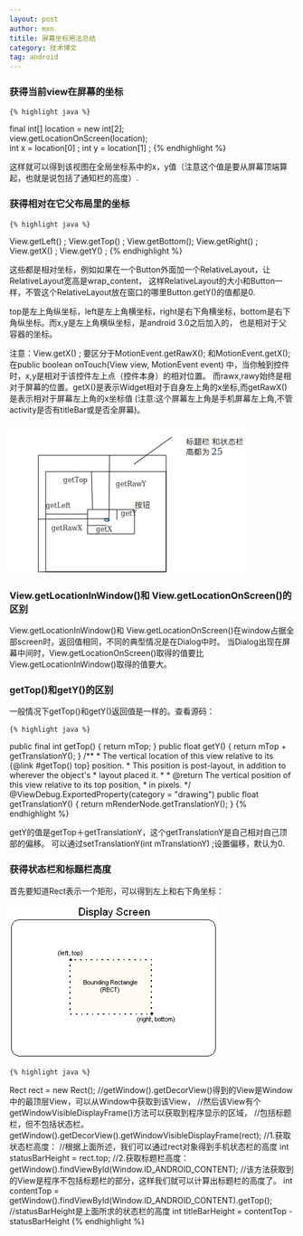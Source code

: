 ```yaml
---
layout: post
author: mxn
titile: 屏幕坐标用法总结
category: 技术博文
tag: android
---
```


### 获得当前view在屏幕的坐标

    {% highlight java %}
final int[] location = new int[2];   
view.getLocationOnScreen(location);  
int x = location[0]  ; 
int y = location[1]  ;
     {% endhighlight %} 
  
这样就可以得到该视图在全局坐标系中的x，y值（注意这个值是要从屏幕顶端算起，也就是说包括了通知栏的高度）.


### 获得相对在它父布局里的坐标

    {% highlight java %}
View.getLeft() ;
View.getTop() ;
View.getBottom();
View.getRight() ; 
View.getX() ; 
View.getY() ; 
     {% endhighlight %} 

这些都是相对坐标，例如如果在一个Button外面加一个RelativeLayout，让RelativeLayout宽高是wrap_content，
这样RelativeLayout的大小和Button一样，不管这个RelativeLayout放在窗口的哪里Button.getY()的值都是0.

top是左上角纵坐标，left是左上角横坐标，right是右下角横坐标，bottom是右下角纵坐标。而x,y是左上角横纵坐标，是android 3.0之后加入的，
也是相对于父容器的坐标。

注意：View.getX() ; 要区分于MotionEvent.getRawX(); 和MotionEvent.getX(); 
在public boolean onTouch(View view, MotionEvent event) 中，当你触到控件时，x,y是相对于该控件左上点（控件本身）的相对位置。
而rawx,rawy始终是相对于屏幕的位置。getX()是表示Widget相对于自身左上角的x坐标,而getRawX()是表示相对于屏幕左上角的x坐标值
(注意:这个屏幕左上角是手机屏幕左上角,不管activity是否有titleBar或是否全屏幕)。

![](https://raw.githubusercontent.com/mxn21/mxn21.github.io/master/public/img/img135.png)


### View.getLocationInWindow()和 View.getLocationOnScreen()的区别

View.getLocationInWindow()和 View.getLocationOnScreen()在window占据全部screen时，返回值相同，不同的典型情况是在Dialog中时。
当Dialog出现在屏幕中间时，View.getLocationOnScreen()取得的值要比View.getLocationInWindow()取得的值要大。

<!-- more -->

### getTop()和getY()的区别

一般情况下getTop()和getY()返回值是一样的。查看源码：

    {% highlight java %}
public final int getTop() {
    return mTop;
}
public float getY() {
    return mTop + getTranslationY();
}
    /**
     * The vertical location of this view relative to its {@link #getTop() top} position.
     * This position is post-layout, in addition to wherever the object's
     * layout placed it.
     *
     * @return The vertical position of this view relative to its top position,
     * in pixels.
     */
    @ViewDebug.ExportedProperty(category = "drawing")
    public float getTranslationY() {
        return mRenderNode.getTranslationY();
    }
     {% endhighlight %} 
     
getY的值是getTop＋getTranslationY，这个getTranslationY是自己相对自己顶部的偏移。
可以通过setTranslationY(int mTranslationY) ;设置偏移，默认为0.

### 获得状态栏和标题栏高度

首先要知道Rect表示一个矩形，可以得到左上和右下角坐标：

![](https://raw.githubusercontent.com/mxn21/mxn21.github.io/master/public/img/img134.png)

    {% highlight java %}
Rect rect = new Rect();
//getWindow().getDecorView()得到的View是Window中的最顶层View，可以从Window中获取到该View，
//然后该View有个getWindowVisibleDisplayFrame()方法可以获取到程序显示的区域，
//包括标题栏，但不包括状态栏。
getWindow().getDecorView().getWindowVisibleDisplayFrame(rect);
//1.获取状态栏高度：
//根据上面所述，我们可以通过rect对象得到手机状态栏的高度
int statusBarHeight = rect.top;
//2.获取标题栏高度：
getWindow().findViewById(Window.ID_ANDROID_CONTENT);
//该方法获取到的View是程序不包括标题栏的部分，这样我们就可以计算出标题栏的高度了。
int contentTop = getWindow().findViewById(Window.ID_ANDROID_CONTENT).getTop();
//statusBarHeight是上面所求的状态栏的高度
int titleBarHeight = contentTop - statusBarHeight
     {% endhighlight %} 


